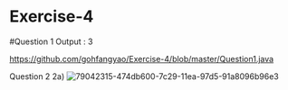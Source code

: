 # Exercise-4

#Question 1
Output : 3

https://github.com/gohfangyao/Exercise-4/blob/master/Question1.java


Question 2
2a)
![79042315-474db600-7c29-11ea-97d5-91a8096b96e3](https://user-images.githubusercontent.com/55262977/79073149-7c383680-7d17-11ea-8d01-144cfb927c3a.jpg)
